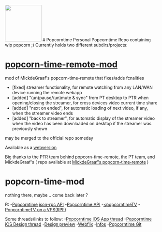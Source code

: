<img src="http://stephaneadamgarnier.com/Popcorntime/assets/img/icons/icon.png" align="" height="120" width="120" >
# Popcorntime
Personal Popcorntime Repo containing wip popcorn ;)
Currently holds two different subdirs/projects:


[popcorn-time-remote-mod](https://github.com/stephaneAG/Popcorntime/tree/master/popcorn-time-remote-mod)
=======================
mod of MickdeGraaf's popcorn-time-remote that fixes/adds fcnalities
- [fixed] streamer functionality, for remote watching from any LAN/WAN device running the remote webapp
- [added] "(un)pause/(un)mute & sync" from PT desktop to PTR when opening/closing the streamer, for cross devices video current time share
- [added] "next on ended", for automatic loading of next video, if any, when the streamer video ends
- [added] "back to streamer", for automatic display of the streamer video when the video has been downloaded on desktop if the streamer was previously shown

may be merged to the official repo someday

Available as a [webversion](http://stephaneadamgarnier.com/Popcorntime)

Big thanks to the PTR team behind popcorn-time-remote, the PT team, and MickdeGraaf's ( repo available at [MickdeGraaf's popcorn-time-remote](https://github.com/MickdeGraaf/popcorn-time-remote) )


popcorn-time-mod
================
nothing there, maybe .. come back later ?


R: 
-[Popcorntime json-rpc API](https://git.popcorntime.io/popcorntime/desktop/blob/master/docs/json-rpc-api.md)
-[Popcorntime API](https://git.popcorntime.io/popcorntime/eztv-api/tree/master)
-[<popcorntimeTV](https://discuss.popcorntime.io/t/popcorntv-bringing-popcorn-time-to-your-apple-tv/38367)
-[PopcorntimeTV on a VPS(RPI!)](https://github.com/OstlerDev/PopcornTV/wiki/Running-PopcornTV-on-a-VPS)

Some threads/links to follow:
-[Popcorntime iOS App thread](https://discuss.popcorntime.io/t/public-beta-stripped-down-popcorn-time-app/36933/59)
-[Popcorntime iOS Design thread](https://discuss.popcorntime.io/t/ios-design-thread/37015)
-[Design preview](https://appetize.io/app/bf9nm1qkaa8ahgvazzw32u5350?device=iphone4s&scale=75&orientation=portrait)
-[Webflix](http://webflix.me/#!tv)
-[Infos](https://discuss.popcorntime.io/t/informative-posts-on-facebook/23374)
-[Popcorntime Git](https://git.popcorntime.io/groups/popcorntime)
